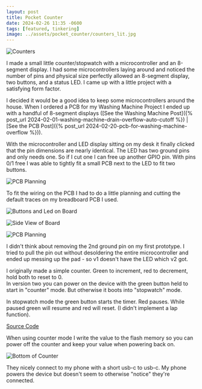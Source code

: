 ```yaml
---
layout: post
title: Pocket Counter
date: 2024-02-26 11:35 -0600
tags: [featured, tinkering]
image: ../assets/pocket_counter/counters_lit.jpg
---
```


![Counters](../assets/pocket_counter/counters_side_view.jpg)

I made a small little counter/stopwatch with a microcontroller and an 8-segment display. I had some microcontrollers laying around and noticed the number of pins and physical size perfectly allowed an 8-segment display, two buttons, and a status LED. I came up with a little project with a satisfying form factor.

<!--more-->

I decided it would be a good idea to keep some microcontrollers around the house. When I ordered a PCB for my Washing Machine Project I ended up with a handful of 8-segment displays ([See the Washing Machine Post]({% post_url 2024-02-01-washing-machine-drain-overflow-auto-cutoff %}) \| [See the PCB Post]({% post_url 2024-02-20-pcb-for-washing-machine-overflow %})).

With the microcontroller and LED display sitting on my desk it finally clicked that the pin dimensions are nearly identical. The LED has two ground pins and only needs one. So if I cut one I can free up another GPIO pin. With pins 0/1 free I was able to tightly fit a small PCB next to the LED to fit two buttons.

![PCB Planning](../assets/pocket_counter/pcb_plan.jpg)

To fit the wiring on the PCB I had to do a little planning and cutting the default traces on my breadboard PCB I used.

![Buttons and Led on Board](../assets/pocket_counter/buttons_and_led.jpg)

![Side View of Board](../assets/pocket_counter/buttons_and_led_side.jpg)

![PCB Planning](../assets/pocket_counter/two_counters.jpg)

I didn't think about removing the 2nd ground pin on my first prototype. I tried to pull the pin out without desoldering the entire microcontroller and ended up messing up the pad - so v1 doesn't have the LED which v2 got.

I originally made a simple counter. Green to increment, red to decrement, hold both to reset to 0.  
In version two you can power on the device with the green button held to start in "counter" mode. But otherwise it boots into "stopwatch" mode.

In stopwatch mode the green button starts the timer. Red pauses. While paused green will resume and red will reset. (I didn't implement a lap function).

[Source Code](https://github.com/charliewynn/pocket_counter)

When using counter mode I write the value to the flash memory so you can power off the counter and keep your value when powering back on.

![Bottom of Counter](../assets/pocket_counter/counter_bottom.jpg)

They nicely connect to my phone with a short usb-c to usb-c. My phone powers the device but doesn't seem to otherwise "notice" they're connected.
